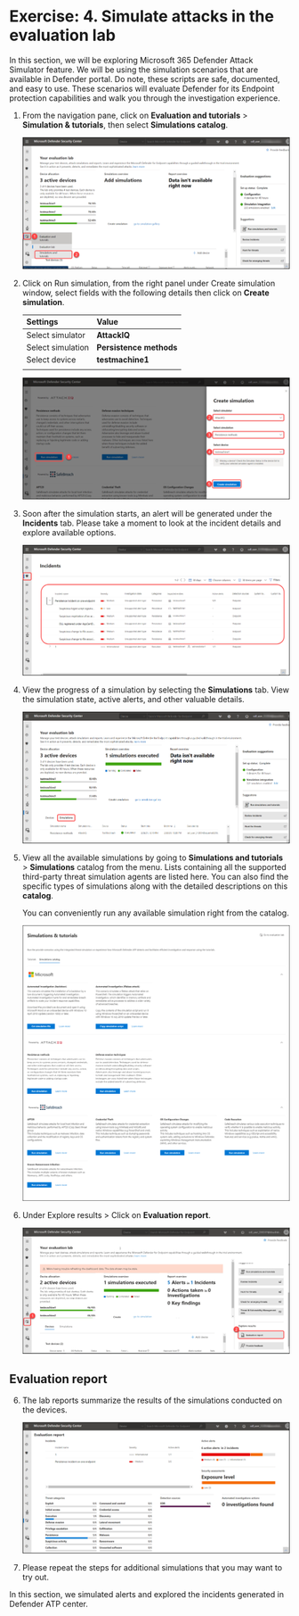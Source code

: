 # Exercise: 4. Simulate attacks in the evaluation lab

In this section, we will be exploring Microsoft 365 Defender Attack Simulator feature. We will be using the simulation scenarios that are available in Defender portal. Do note, these scripts are safe, documented, and easy to use. These scenarios will evaluate Defender for its Endpoint protection capabilities and walk you through the investigation experience.

1. From the navigation pane, click on **Evaluation and tutorials** > **Simulation & tutorials**, then select **Simulations catalog**.




   ![](images/navigate-similation.png)





2. Click on Run simulation, from the right panel under Create simulation window, select fields with the following details then click on **Create simulation**.

    | Settings | Value |
    |--|--|
    | Select simulator | **AttackIQ**  |
    | Select simulation | **Persistence methods**  |
    | Select device | **testmachine1**  |
    | | |




   ![](images/create-simulation.png)




3. Soon after the simulation starts, an alert will be generated under the **Incidents** tab. Please take a moment to look at the incident details and explore available options.




   ![](images/Incidents-alert.png)



4. View the progress of a simulation by selecting the **Simulations** tab. View the simulation state, active alerts, and other valuable details.




   ![](images/simulations-tab.png)




5. View all the available simulations by going to **Simulations and tutorials** > **Simulations** catalog from the menu. Lists containing all the supported third-party threat simulation agents are listed here. You can also find the specific types of simulations along with the detailed descriptions on this **catalog**.

    You can conveniently run any available simulation right from the catalog.




   ![](images/simulations-catalog.png)




6. Under Explore results > Click on **Evaluation report**.




   ![](images/evaluation-lab.png)




## Evaluation report



6. The lab reports summarize the results of the simulations conducted on the devices.




   ![](images/eval-report.png)




7. Please repeat the steps for additional simulations that you may want to try out. 


In this section, we simulated alerts and explored the incidents generated in Defender ATP center. 
